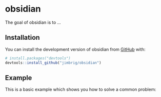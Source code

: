 
<!-- README.md is generated from README.Rmd. Please edit that file -->

# obsidian

<!-- badges: start -->
<!-- badges: end -->

The goal of obsidian is to …

## Installation

You can install the development version of obsidian from
[GitHub](https://github.com/) with:

``` r
# install.packages("devtools")
devtools::install_github("jimbrig/obsidian")
```

## Example

This is a basic example which shows you how to solve a common problem:
